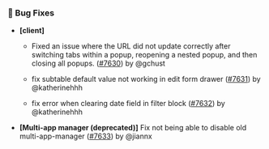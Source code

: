 ### 🐛 Bug Fixes

- **[client]**
  - Fixed an issue where the URL did not update correctly after switching tabs within a popup, reopening a nested popup, and then closing all popups. ([#7630](https://github.com/nocobase/nocobase/pull/7630)) by @gchust

  - fix subtable default value not working in edit form drawer ([#7631](https://github.com/nocobase/nocobase/pull/7631)) by @katherinehhh

  - fix error when clearing date field in filter block ([#7632](https://github.com/nocobase/nocobase/pull/7632)) by @katherinehhh

- **[Multi-app manager (deprecated)]** Fix not being able to disable old multi-app-manager ([#7633](https://github.com/nocobase/nocobase/pull/7633)) by @jiannx


